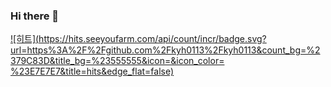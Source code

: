 ### Hi there 👋

<!--
**kyh0113/kyh0113** is a ✨ _special_ ✨ repository because its `README.md` (this file) appears on your GitHub profile.

Here are some ideas to get you started:

- 🔭 I’m currently working on ...
- 🌱 I’m currently learning ...
- 👯 I’m looking to collaborate on ...
- 🤔 I’m looking for help with ...
- 💬 Ask me about ...
- 📫 How to reach me: ...
- 😄 Pronouns: ...
- ⚡ Fun fact: ...
-->
[![히트](https://hits.seeyoufarm.com/api/count/incr/badge.svg?url=https%3A%2F%2Fgithub.com%2Fkyh0113%2Fkyh0113&count_bg=%2379C83D&title_bg=%23555555&icon=&icon_color= %23E7E7E7&title=hits&edge_flat=false)](https://hits.seeyoufarm.com)
